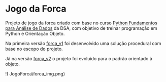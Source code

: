 # Jogo da Forca

Projeto de jogo da forca criado com base no curso [Python Fundamentos para Análise de Dados](https://www.datascienceacademy.com.br/course?courseid=python-fundamentos) da DSA, com objetivo de treinar programação em Python e Orientação Objeto. 

Na primeira versão [forca_v1](https://github.com/Jefferson472/small-projects-in-pyhton/blob/main/JogoForca/forca_v1.py) foi desenvolvido uma solução procedural com base no escopo do projeto. 

Já na versão [forca_v2](https://github.com/Jefferson472/small-projects-in-pyhton/blob/main/JogoForca/forca_v2.py) o projeto foi evoluído para o padrão orientado à objeto. 

!( JogoForca\forca_img.png)

